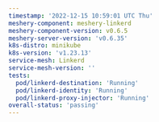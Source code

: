 ```yaml
---
timestamp: '2022-12-15 10:59:01 UTC Thu'
meshery-component: meshery-linkerd
meshery-component-version: v0.6.5
meshery-server-version: 'v0.6.35'
k8s-distro: minikube
k8s-version: 'v1.23.13'
service-mesh: Linkerd
service-mesh-version: ''
tests:
  pod/linkerd-destination: 'Running'
  pod/linkerd-identity: 'Running'
  pod/linkerd-proxy-injector: 'Running'
overall-status: 'passing'
---
```

